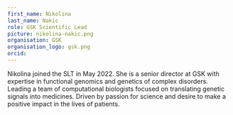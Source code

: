 ```yaml
---
first_name: Nikolina
last_name: Nakic
role: GSK Scientific Lead
picture: nikolina-nakic.png
organisation: GSK
organisation_logo: gsk.png
orcid: 
---
```


Nikolina joined the SLT in May 2022. She is a senior director at GSK with expertise in functional genomics and genetics of complex disorders. Leading a team of computational biologists focused on translating genetic signals into medicines. Driven by passion for science and desire to make a positive impact in the lives of patients.
